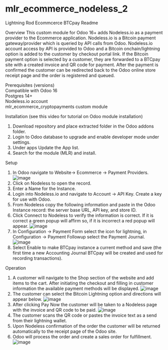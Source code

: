# mlr_ecommerce_nodeless_2
Lightning Rod Ecommcerce BTCpay Readme

Overview
This custom module for Odoo 16+ adds Nodeless.io as a payment provider to the Ecommerce application. Nodeless.io is a Bitcoin payment gateway/provider which is queried by API calls from Odoo. Nodeless.io account access by API is provided to Odoo and a Bitcoin onchain/lightning option is added to the customer by checkout portal link. If the Bitcoin payment option is selected by a customer, they are forwarded to a BTCpay site with a created invoice and QR code for payment. After the payment is confirmed the customer can be redirected back to the Odoo online store receipt page and the order is registered and queued.

Prerequisites (versions)
<br>Compatible with Odoo 16
<br>Postgres 14+
<br>Nodeless.io account
<br>mlr_ecommerce_cryptopayments custom module

Installation (see this video for tutorial on Odoo module installation)
1. Download repository and place extracted folder in the Odoo addons folder.
2. Login to Odoo database to upgrade and enable developer mode under settings.
3. Under apps Update the App list.
4. Search for the module (MLR) and install.

Setup

1. In Odoo navigate to Website-> Ecommerce -> Payment Providers.
![image](https://github.com/ERP-FTW/mlr_ecommerce_nodeless_2/assets/124227412/c4f16673-99d1-4dac-b7b0-e731e2336a33)
2. Click on Nodeless to open the record.
4. Enter a Name for the Instance. 
5. Login into Nodeless.io and navigate to Account -> API Key. Create a key for use with Odoo.
6. From Nodeless copy the following information and paste in the Odoo Instance record: the server base URL, API key, and store ID.
7. Click Connect to Nodeless to verify the information is correct. If it is correct a green popup will affirm so, if it is incorrect a red popup will appear.
![image](https://github.com/ERP-FTW/mlr_ecommerce_nodeless_2/assets/124227412/6a1311bf-4d92-4bff-abbb-0f67b73ab3b5)
9. In Configuration -> Payment Form select the icon for lightning, in Configuration -> Payment Followup select the Payment Journal.
![image](https://github.com/ERP-FTW/mlr_ecommerce_nodeless_2/assets/124227412/11649f36-85e7-4c24-9eb1-766edd1a49f7)
10. Select Enable to make BTCpay instance a current method and save (the first time a new Accounting Journal BTCpay will be created and used for recording transactions).
   

Operation
1. A customer will navigate to the Shop section of the website and add items to the cart. After initiating the checkout and filling in customer information the available payment methods will be displayed.
![image](https://github.com/ERP-FTW/mlr_ecommerce_nodeless_2/assets/124227412/cb6a9f7b-85d8-4e37-b522-53015a4d0328)
3. The customer can select the Bitcoin Lightning option and directions will appear below.
![image](https://github.com/ERP-FTW/mlr_ecommerce_nodeless_2/assets/124227412/a4ef4c09-b5b9-4253-8bad-15655cd225d0)
4. After clicking Pay Now  the customer will be taken to a Nodeless page with the invoice and QR code to be paid.
![image](https://github.com/ERP-FTW/mlr_ecommerce_nodeless_2/assets/124227412/4be87cc5-7d7e-4e48-922c-99992659ba0c)
5. The customer scans the QR code or pastes the invoice text as a send from their lightning wallet.
6. Upon Nodeless confirmation of the order the customer will be returned automatically to the receipt page of the Odoo site.
8. Odoo will process the order and create a sales order for fulfillment.
![image](https://github.com/ERP-FTW/mlr_ecommerce_nodeless_2/assets/124227412/ea135de5-f370-4b6f-8aca-8193588e80b1)


